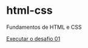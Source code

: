 # html-css
Fundamentos de HTML e CSS

 <a href="https://lleandrogon.github.io./html-css/desafios/modulo01/d010/android.html">Executar o desafio 01</a>

